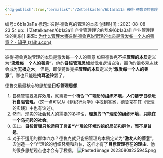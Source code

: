 ```yaml
---
{"dg-publish":true,"permalink":"/Zettelkasten/6b1a3a11a 彼得·德鲁克的管理的本质/","dgPassFrontmatter":true}
---
```


编号:: 6b1a3a11a
标题:: 彼得·德鲁克的管理的本质
创建时间:: 2023-08-08 23:54
up:: [[Zettelkasten/6b1a3a11 企业管理理论的乱象\|6b1a3a11 企业管理理论的乱象]]
来源:: [为什么管理大师彼得·德鲁克说管理的本质是激发每一个人的善意？ - 知乎 (zhihu.com)](https://www.zhihu.com/question/614836152/answer/3143293412)

---

彼得·德鲁克说管理的本质是激发每一个人的善意
如果德鲁克不把**管理的本质**定义为“**激发每一个人的善意”**，他的**目标管理思想**就很难逻辑自洽，而他的很多观点就会成为**无根之木**。
但是，即使德鲁克把**管理的本质**定义为“**激发每一个人的善意”**，哪也只能是**掩耳盗铃**罢了。

德鲁克最最核心的思想是**目标管理思想**
1.  目标管理要发挥效用，就需要一个**符合“Y”理论的组织环境，人们基于目标进行自驱管理。**（这一点可以从《组织行为学》中找到答案，德鲁克在其《管理的实践》中也有论述）。
2.  然而，现实的社会和人的需要的多样性，**理想的“Y”理论的组织环境，只能在一个乌托邦的社会**。
3.  因此，**目标管理只能适用于具备“Y”理论环境的组织局部和群体，而不是普适**。
4.  对于不适用的群体咋办？德鲁克就只能把管理的本质定义为“**激发人的善意**”，去创造一个“Y”理论的组织环境和群体，这样才有了**目标管理存在的理由**，他的很多思想观点也才会有了根据。
![Pasted image 20230808235945.png](/img/user/attachment/Pasted%20image%2020230808235945.png)